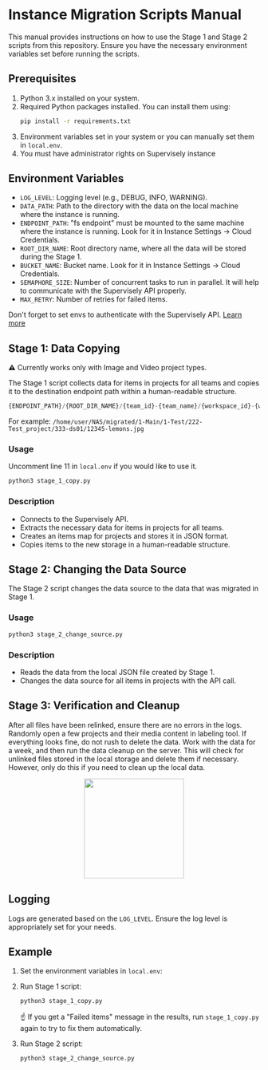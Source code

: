 # Instance Migration Scripts Manual

This manual provides instructions on how to use the Stage 1 and Stage 2 scripts from this repository.
Ensure you have the necessary environment variables set before running the scripts.

## Prerequisites

1. Python 3.x installed on your system.
2. Required Python packages installed. You can install them using:
    ```sh
    pip install -r requirements.txt
    ```
3. Environment variables set in your system or you can manually set them in `local.env`.
4. You must have administrator rights on Supervisely instance

## Environment Variables

-   `LOG_LEVEL`: Logging level (e.g., DEBUG, INFO, WARNING).
-   `DATA_PATH`: Path to the directory with the data on the local machine where the instance is running.
-   `ENDPOINT_PATH`: "fs endpoint" must be mounted to the same machine where the instance is running. Look for it in Instance Settings -> Cloud Credentials.
-   `ROOT_DIR_NAME`: Root directory name, where all the data will be stored during the Stage 1.
-   `BUCKET_NAME`: Bucket name. Look for it in Instance Settings -> Cloud Credentials.
-   `SEMAPHORE_SIZE`: Number of concurrent tasks to run in parallel. It will help to communicate with the Supervisely API properly.
-   `MAX_RETRY`: Number of retries for failed items.

Don't forget to set envs to authenticate with the Supervisely API. [Learn more](https://developer.supervisely.com/getting-started/basics-of-authentication)

## Stage 1: Data Copying

⚠️ Currently works only with Image and Video project types.

The Stage 1 script collects data for items in projects for all teams and copies it to the destination endpoint path within a human-readable structure.

```python
{ENDPOINT_PATH}/{ROOT_DIR_NAME}/{team_id}-{team_name}/{workspace_id}-{workspace_name}/{project_id}-{project_name}/{dataset_id}-{dataset_name}/{item_id}-{item_name}
```

For example: `/home/user/NAS/migrated/1-Main/1-Test/222-Test_project/333-ds01/12345-lemons.jpg`

### Usage

Uncomment line 11 in `local.env` if you would like to use it.

```sh
python3 stage_1_copy.py
```

### Description

-   Connects to the Supervisely API.
-   Extracts the necessary data for items in projects for all teams.
-   Creates an items map for projects and stores it in JSON format.
-   Copies items to the new storage in a human-readable structure.

## Stage 2: Changing the Data Source

The Stage 2 script changes the data source to the data that was migrated in Stage 1.

### Usage

```sh
python3 stage_2_change_source.py
```

### Description

-   Reads the data from the local JSON file created by Stage 1.
-   Changes the data source for all items in projects with the API call.

## Stage 3: Verification and Cleanup

After all files have been relinked, ensure there are no errors in the logs. Randomly open a few projects and their media content in labeling tool.
If everything looks fine, do not rush to delete the data. Work with the data for a week, and then run the data cleanup on the server. This will check for unlinked files stored in the local storage and delete them if necessary. However, only do this if you need to clean up the local data.

<p align="center">
<img src="https://github.com/user-attachments/assets/01b0b5f7-459a-41bf-afd1-6d6d3c7cc748" width="200">
</p>

## Logging

Logs are generated based on the `LOG_LEVEL`. Ensure the log level is appropriately set for your needs.

## Example

1. Set the environment variables in `local.env`:

2. Run Stage 1 script:

    ```sh
    python3 stage_1_copy.py
    ```

    ☝️ If you get a "Failed items" message in the results, run `stage_1_copy.py` again to try to fix them automatically.

3. Run Stage 2 script:
    ```sh
    python3 stage_2_change_source.py
    ```
